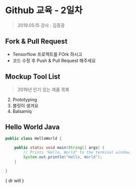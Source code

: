 # Github 교육 - 2일차

> 2019.05.15
> 강사 : 김종광

## Fork & Pull Request

- Tensorflow 프로젝트를 FOrk 하시고
- 코드 수정 후 Push & Pull Request 해주세요

## Mockup Tool List

> 2019년 인기 있는 제품 목록


2. Prototyping
3. 블릿이 생겨요
1999. Balsamiq

## Hello World Java

```java
public class HelloWorld {

    public static void main(String[] args) {
        // Prints "Hello, World" to the terminal window.
        System.out.println("Hello, World");
    }

}
```
{ dr will }
